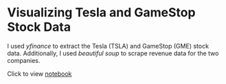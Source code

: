# Visualizing Tesla and GameStop Stock Data

I used *yfinance* to extract the Tesla (TSLA) and GameStop (GME) stock data. Additionally, I used *beautiful soup* to scrape revenue data for the two companies. 

Click to view [notebook](https://nbviewer.jupyter.org/github/bloonsinthesky/Data-Science-Portfolio/blob/main/Visualizing%20Tesla%20and%20GameStop%20Stock%20Data/Visualizing%20Tesla%20and%20GameStop%20Stock%20Data.ipynb)
